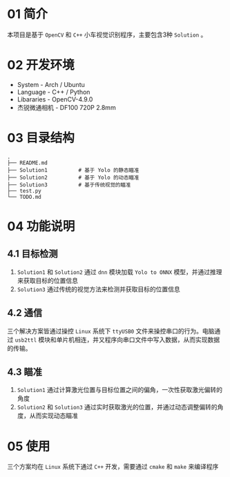 # 01 简介

本项目是基于 `OpenCV` 和 `C++` 小车视觉识别程序，主要包含3种 `Solution` 。

# 02 开发环境

* System - Arch / Ubuntu
* Language - C++ / Python
* Libararies - OpenCV-4.9.0
* 杰锐微通相机 -  DF100 720P 2.8mm

# 03 目录结构

```
.
├── README.md
├── Solution1          # 基于 Yolo 的静态瞄准
├── Solution2          # 基于 Yolo 的动态瞄准
├── Solution3          # 基于传统视觉的瞄准
├── test.py
└── TODO.md
```

# 04 功能说明

## 4.1 目标检测

1. `Solution1` 和 `Solution2` 通过 `dnn` 模块加载 `Yolo to ONNX` 模型，并通过推理来获取目标的位置信息
2. `Solution3` 通过传统的视觉方法来检测并获取目标的位置信息

## 4.2 通信

三个解决方案皆通过操控 `Linux` 系统下 `ttyUSB0` 文件来操控串口的行为。电脑通过 `usb2ttl` 模块和单片机相连，并又程序向串口文件中写入数据，从而实现数据的传输。

## 4.3 瞄准

1. `Solution1` 通过计算激光位置与目标位置之间的偏角，一次性获取激光偏转的角度
2. `Solution2` 和 `Solution3` 通过实时获取激光的位置，并通过动态调整偏转的角度，从而实现动态瞄准

# 05 使用

三个方案均在 `Linux` 系统下通过 `C++` 开发，需要通过 `cmake` 和 `make` 来编译程序
